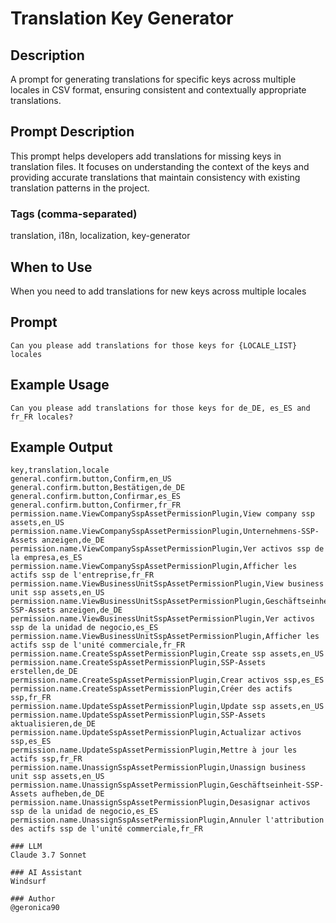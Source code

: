 # Translation Key Generator

## Description

A prompt for generating translations for specific keys across multiple locales in CSV format, ensuring consistent and contextually appropriate translations.

## Prompt Description

This prompt helps developers add translations for missing keys in translation files. It focuses on understanding the context of the keys and providing accurate translations that maintain consistency with existing translation patterns in the project.

### Tags (comma-separated)
translation, i18n, localization, key-generator

## When to Use

When you need to add translations for new keys across multiple locales

## Prompt

```text
Can you please add translations for those keys for {LOCALE_LIST} locales
```

## Example Usage

```text
Can you please add translations for those keys for de_DE, es_ES and fr_FR locales?
```

## Example Output

```csv
key,translation,locale
general.confirm.button,Confirm,en_US
general.confirm.button,Bestätigen,de_DE
general.confirm.button,Confirmar,es_ES
general.confirm.button,Confirmer,fr_FR
permission.name.ViewCompanySspAssetPermissionPlugin,View company ssp assets,en_US
permission.name.ViewCompanySspAssetPermissionPlugin,Unternehmens-SSP-Assets anzeigen,de_DE
permission.name.ViewCompanySspAssetPermissionPlugin,Ver activos ssp de la empresa,es_ES
permission.name.ViewCompanySspAssetPermissionPlugin,Afficher les actifs ssp de l'entreprise,fr_FR
permission.name.ViewBusinessUnitSspAssetPermissionPlugin,View business unit ssp assets,en_US
permission.name.ViewBusinessUnitSspAssetPermissionPlugin,Geschäftseinheit-SSP-Assets anzeigen,de_DE
permission.name.ViewBusinessUnitSspAssetPermissionPlugin,Ver activos ssp de la unidad de negocio,es_ES
permission.name.ViewBusinessUnitSspAssetPermissionPlugin,Afficher les actifs ssp de l'unité commerciale,fr_FR
permission.name.CreateSspAssetPermissionPlugin,Create ssp assets,en_US
permission.name.CreateSspAssetPermissionPlugin,SSP-Assets erstellen,de_DE
permission.name.CreateSspAssetPermissionPlugin,Crear activos ssp,es_ES
permission.name.CreateSspAssetPermissionPlugin,Créer des actifs ssp,fr_FR
permission.name.UpdateSspAssetPermissionPlugin,Update ssp assets,en_US
permission.name.UpdateSspAssetPermissionPlugin,SSP-Assets aktualisieren,de_DE
permission.name.UpdateSspAssetPermissionPlugin,Actualizar activos ssp,es_ES
permission.name.UpdateSspAssetPermissionPlugin,Mettre à jour les actifs ssp,fr_FR
permission.name.UnassignSspAssetPermissionPlugin,Unassign business unit ssp assets,en_US
permission.name.UnassignSspAssetPermissionPlugin,Geschäftseinheit-SSP-Assets aufheben,de_DE
permission.name.UnassignSspAssetPermissionPlugin,Desasignar activos ssp de la unidad de negocio,es_ES
permission.name.UnassignSspAssetPermissionPlugin,Annuler l'attribution des actifs ssp de l'unité commerciale,fr_FR

### LLM
Claude 3.7 Sonnet

### AI Assistant
Windsurf

### Author
@geronica90 